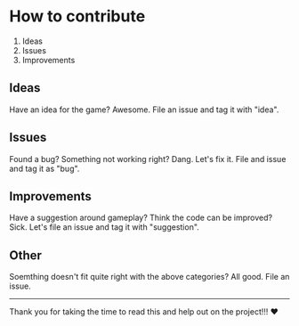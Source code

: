 # How to contribute

1. Ideas
2. Issues
3. Improvements

## Ideas

Have an idea for the game? Awesome. File an issue and tag it with "idea". 

## Issues

Found a bug? Something not working right? Dang. Let's fix it. File and issue and tag it as "bug". 

## Improvements

Have a suggestion around gameplay? Think the code can be improved? Sick. Let's file an issue and tag it with "suggestion".

## Other

Soemthing doesn't fit quite right with the above categories? All good. File an issue.

<hr>

Thank you for taking the time to read this and help out on the project!!! :heart:

